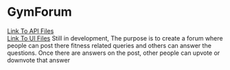 # GymForum
[Link To API Files](https://github.com/SiddharthChakraborty1/GymForum/tree/development/GymForum_API/GymForum_API) <br/>
[Link To UI Files](https://github.com/SiddharthChakraborty1/GymForum/tree/development/GymForum_UI/gym-forum-ui)
Still in development, The purpose is to create a forum where people
can post there fitness related queries and others can answer the questions.
Once there are answers on the post, other people can upvote or downvote that answer

